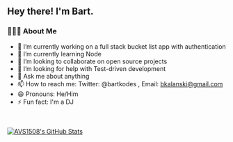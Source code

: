 <h2> Hey there! I'm Bart.</h2>

<h3> 👨🏻‍💻 About Me </h3>

- 🔭 I’m currently working on a full stack bucket list app with authentication
- 🌱 I’m currently learning Node
- 👯 I’m looking to collaborate on open source projects
- 🤔 I’m looking for help with Test-driven development
- 💬 Ask me about anything
- 📫 How to reach me: Twitter: @bartkodes , Email: bkalanski@gmail.com
- 😄 Pronouns: He/Him
- ⚡ Fun fact: I'm a DJ

<br/>

[![AVS1508's GitHub Stats](https://github-readme-stats.vercel.app/api?username=bartkalanski&show_icons=true)](https://github.com/bartkalanski)
